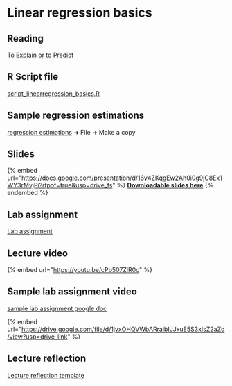 # Linear regression basics

## Reading

[To Explain or to Predict](https://drive.google.com/file/d/1FCevBqd-SEf-s0afbzSRsmLfCJoLtiZZ/view?usp=sharing)

## R Script file

[script\_linearregression\_basics.R](https://drive.google.com/open?id=1pB0o81aUJpBetvYpmmj2SE0QPgwpJQ51\&usp=drive_fs)

## Sample regression estimations

[regression estimations](https://docs.google.com/spreadsheets/d/1322q6oVt5OwSW2e1coGopkGu8wvqMsDL/edit?usp=sharing\&ouid=100179871492576617561\&rtpof=true\&sd=true) ➜ File ➜ Make a copy&#x20;

## Slides

{% embed url="https://docs.google.com/presentation/d/16v4ZKqgEw2Ah0i0g9jC8Ex1WY3rMvjPi?rtpof=true&usp=drive_fs" %}
[**Downloadable slides here**](https://docs.google.com/presentation/d/16v4ZKqgEw2Ah0i0g9jC8Ex1WY3rMvjPi?rtpof=true\&usp=drive_fs)
{% endembed %}

## Lab assignment

[Lab assignment](https://docs.google.com/document/d/13JQz5aUzg43aa1ZSfBnHIm8FxYQheMDo/edit?usp=sharing\&ouid=100179871492576617561\&rtpof=true\&sd=true)

## Lecture video

{% embed url="https://youtu.be/cPb507ZlR0c" %}

## Sample lab assignment video

[sample lab assignment google doc](https://docs.google.com/document/d/1ajX4ou8l1TyWwFr6e-KESzkLgeCzyKuB?rtpof=true\&usp=drive_fs)

{% embed url="https://drive.google.com/file/d/1jvxOHQVWbARraibIJJxuE5S3xIsZ2aZo/view?usp=drive_link" %}



## Lecture reflection

[Lecture reflection template](https://docs.google.com/document/d/1ZissAeyTzkw_fpN3L0pFPG9F8c_iLc_1?rtpof=true\&usp=drive_fs)
